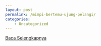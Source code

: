 ```yaml
---
layout: post
permalink: /mimpi-bertemu-ujung-pelangi/
categories:
    - Uncategorized
---
```


[Baca Selengkapnya](/05)